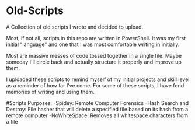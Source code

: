 # Old-Scripts
A Collection of old scripts I wrote and decided to upload.

Most, if not all, scripts in this repo are written in PowerShell.
It was my first initial "language" and one that I was most comfortable writing in initially.

Most are massive messes of code tossed together in a single file. Maybe someday I'll circle back and actually structure it properly and improve up them.

I uploaded these scripts to remind myself of my initial projects and skill level as a reminder of how far I've come.
For some of these scripts, I have fond memories of writing and using them.


#Scripts Purposes:
-Spidey: Remote Computer Forensics
-Hash Search and Destroy: File hasher that will delete a specified file based on its hash from a remote computer
-NoWhiteSpace: Removes all whitespace characters from a file
